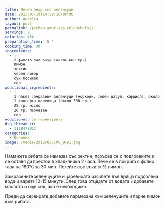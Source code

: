 ```yaml
---
title: Печен амур със зеленчуци
date: 2013-03-10T14:39:10+00:00
author: Aurelia
layout: post
permalink: /pechen-amur-sas-zelenchutsi/
servings: 2
calories: 450
preparation_time: '5 '
cooking_time: 30
ingredients:
  - |
    2 филета бял амур (около 600 гр.)
    лимон
    зехтин
    черен пипер 
    сух босилек
    сол
additional_ingredients:
  - |
    1 пакет замразени зеленчуци (моркови, зелен фасул, карфиол), около 500 гр. 
    1 консерва царевица (около 300 гр.)
    25 гр. масло
    20 гр. пармезан
    сол
additional: За гарнитурата
dsq_thread_id:
  - 1128478022
categories:
  - Основни
image: /media/2013/03/IMG_9491.jpg
---
```

Намажете рибата се намазва със зехтин, поръсва се с подправките и се оставя да престои в хладилника 2 часа. Пече се в покрита с фолио тава на 180°С за 30 мин. Полейте със сока от ½ лимон.
  
Замразените зеленчуците и царевицата изсипете във вряща подсолена вода и варете 10-15 минути. След това отцедете от водата и добавете маслото и още сол, ако е необходимо.
  
Преди да сервирате добавете пармезана към зелечуците и парче лимон към рибата.